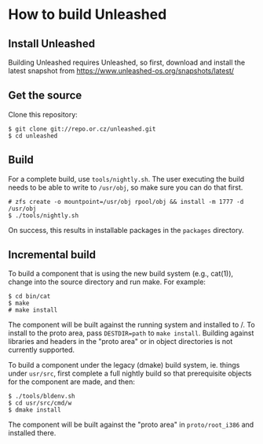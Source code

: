 How to build Unleashed
======================

Install Unleashed
-----------------

Building Unleashed requires Unleashed, so first, download and install the
latest snapshot from https://www.unleashed-os.org/snapshots/latest/

Get the source
--------------

Clone this repository:

```
$ git clone git://repo.or.cz/unleashed.git
$ cd unleashed
```

Build
-----

For a complete build, use `tools/nightly.sh`. The user executing the build
needs to be able to write to `/usr/obj`, so make sure you can do that first.

```
# zfs create -o mountpoint=/usr/obj rpool/obj && install -m 1777 -d /usr/obj
$ ./tools/nightly.sh
```

On success, this results in installable packages in the `packages` directory.

Incremental build
-----------------

To build a component that is using the new build system (e.g., cat(1)), change
into the source directory and run make. For example:

```
$ cd bin/cat
$ make
# make install
```

The component will be built against the running system and installed to /. To
install to the proto area, pass `DESTDIR=path` to `make install`. Building
against libraries and headers in the "proto area" or in object directories is
not currently supported.

To build a component under the legacy (dmake) build system, ie. things under
`usr/src`, first complete a full nightly build so that prerequisite objects for
the component are made, and then:

```
$ ./tools/bldenv.sh
$ cd usr/src/cmd/w
$ dmake install
```

The component will be built against the "proto area" in `proto/root_i386` and
installed there.
